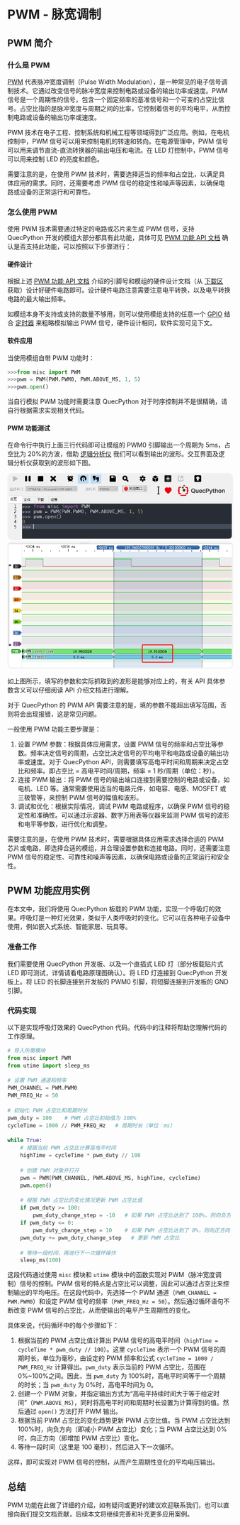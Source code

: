 # PWM - 脉宽调制

## PWM 简介

### 什么是 PWM

[PWM](https://baike.baidu.com/item/脉冲宽度调制/10813756?fromtitle=PWM&fromid=3034961&fr=aladdin) 代表脉冲宽度调制（Pulse Width Modulation），是一种常见的电子信号调制技术。它通过改变信号的脉冲宽度来控制电路或设备的输出功率或速度。PWM 信号是一个周期性的信号，包含一个固定频率的基准信号和一个可变的占空比信号。占空比指的是脉冲宽度与周期之间的比率，它控制着信号的平均电平，从而控制电路或设备的输出功率或速度。

PWM 技术在电子工程、控制系统和机械工程等领域得到广泛应用。例如，在电机控制中，PWM 信号可以用来控制电机的转速和转向。在电源管理中，PWM 信号可以用来调节直流-直流转换器的输出电压和电流。在 LED 灯控制中，PWM 信号可以用来控制 LED 的亮度和颜色。

需要注意的是，在使用 PWM 技术时，需要选择适当的频率和占空比，以满足具体应用的需求。同时，还需要考虑 PWM 信号的稳定性和噪声等因素，以确保电路或设备的正常运行和可靠性。

### 怎么使用 PWM

使用 PWM 技术需要通过特定的电路或芯片来生成 PWM 信号，支持 QuecPython 开发的模组大部分都具有此功能，具体可见 [PWM 功能 API 文档](../../../API_reference/zh/QuecPython类库/misc.PWM.html) 确认是否支持此功能，可以按照以下步骤进行：

#### 硬件设计

根据上述 [PWM 功能 API 文档](../../../API_reference/zh/QuecPython类库/misc.PWM.html) 介绍的引脚号和模组的硬件设计文档（从 [下载区](/download/) 获取）设计好硬件电路即可。设计硬件电路注意需要注意电平转换，以及电平转换电路的最大输出频率。

如模组本身不支持或支持的数量不够用，则可以使用模组支持的任意一个 [GPIO](../../../API_reference/zh/QuecPython类库/machine.Pin.html) 结合 [定时器](../../../API_reference/zh/QuecPython类库/machine.Timer.html) 来粗略模拟输出 PWM 信号，硬件设计相同，软件实现可见下文。

#### 软件应用

当使用模组自带 PWM 功能时：

```python
>>>from misc import PWM
>>>pwm = PWM(PWM.PWM0, PWM.ABOVE_MS, 1, 5)
>>>pwm.open()
```

当自行模拟 PWM 功能时需要注意 QuecPython 对于时序控制并不是很精确，请自行根据需求实现相关代码。

#### PWM 功能测试

在命令行中执行上面三行代码即可让模组的 PWM0 引脚输出一个周期为 5ms，占空比为 20%的方波，借助 [逻辑分析仪](https://baike.baidu.com/item/逻辑分析仪/2364388?fr=aladdin) 我们可以看到输出的波形。交互界面及逻辑分析仪获取到的波形如下图。

<img src="./../media/hardware-basic/pwm/pwm_0.png" style="border-style: solid; border-radius: 10px; color:  #f1f1f1;" border=3 alt="">

<img src="./../media/hardware-basic/pwm/pwm_1.png" style="border-style: solid; border-radius: 10px; color:  #f1f1f1;" border=3 alt="">

如上图所示，填写的参数和实际抓取到的波形是能够对应上的，有关 API 具体参数含义可以仔细阅读 API 介绍文档进行理解。

对于 QuecPython 的 PWM API 需要注意的是，填的参数不能超出填写范围，否则将会出现报错，这是常见问题。

一般使用 PWM 功能主要步骤是：

1. 设置 PWM 参数：根据具体应用需求，设置 PWM 信号的频率和占空比等参数。频率决定信号的周期，占空比决定信号的平均电平和电路或设备的输出功率或速度。对于 QuecPython API，则需要填写高电平时间和周期来决定占空比和频率。即占空比 = 高电平时间/周期，频率 = 1 秒/周期（单位：秒）。
2. 连接 PWM 输出：将 PWM 信号的输出端口连接到需要控制的电路或设备，如电机、LED 等。通常需要使用适当的电路元件，如电容、电感、MOSFET 或三极管等，来控制 PWM 信号的幅值和波形。
3. 调试和优化：根据实际情况，调试 PWM 电路或程序，以确保 PWM 信号的稳定性和准确性。可以通过示波器、数字万用表等仪器来监测 PWM 信号的波形和电平等参数，进行优化和调整。

需要注意的是，在使用 PWM 技术时，需要根据具体应用需求选择合适的 PWM 芯片或电路，即选择合适的模组，并合理设置参数和连接电路。同时，还需要注意 PWM 信号的稳定性、可靠性和噪声等因素，以确保电路或设备的正常运行和安全性。

## PWM 功能应用实例

在本文中，我们将使用 QuecPython 板载的 PWM 功能，实现一个呼吸灯的效果。呼吸灯是一种灯光效果，类似于人类呼吸时的变化。它可以在各种电子设备中使用，例如嵌入式系统、智能家居、玩具等。

### 准备工作

我们需要使用 QuecPython 开发板、以及一个直插式 LED 灯（部分板载贴片式 LED 即可测试，详情请看电路原理图确认）。将 LED 灯连接到 QuecPython 开发板上。将 LED 的长脚连接到开发板的 PWM0 引脚，将短脚连接到开发板的 GND 引脚。

### 代码实现

以下是实现呼吸灯效果的 QuecPython 代码。代码中的注释将帮助您理解代码的工作原理。

```python
# 导入所需模块
from misc import PWM
from utime import sleep_ms

# 设置 PWM 通道和频率
PWM_CHANNEL = PWM.PWM0
PWM_FREQ_Hz = 50

# 初始化 PWM 占空比和周期时长
pwm_duty = 100    # PWM 占空比初始值为 100%
cycleTime = 1000 // PWM_FREQ_Hz   # 周期时长（单位：ms）

while True:
    # 根据当前 PWM 占空比计算高电平时间
    highTime = cycleTime * pwm_duty // 100

    # 创建 PWM 对象并打开
    pwm = PWM(PWM_CHANNEL, PWM.ABOVE_MS, highTime, cycleTime)
    pwm.open()

    # 根据 PWM 占空比的变化情况更新 PWM 占空比值
    if pwm_duty >= 100:
        pwm_duty_change_step = -10   # 如果 PWM 占空比达到了 100%，则向负方向降低
    if pwm_duty <= 0:
        pwm_duty_change_step = 10    # 如果 PWM 占空比达到了 0%，则向正方向增加
    pwm_duty += pwm_duty_change_step   # 更新 PWM 占空比

    # 等待一段时间，再进行下一次循环操作
    sleep_ms(100)
```

这段代码通过使用 `misc` 模块和 `utime` 模块中的函数实现对 PWM（脉冲宽度调制）信号的控制。PWM 信号的特点是占空比可以调整，因此可以通过占空比来控制输出的平均电压。在这段代码中，先选择一个 PWM 通道（`PWM_CHANNEL = PWM.PWM0`）和设定 PWM 信号的频率（`PWM_FREQ_Hz = 50`）。然后通过循环语句不断改变 PWM 信号的占空比，从而使输出的电平产生周期性的变化。

具体来说，代码循环中的每个步骤如下：

1. 根据当前的 PWM 占空比值计算出 PWM 信号的高电平时间（`highTime = cycleTime * pwm_duty // 100`）。这里 `cycleTime` 表示一个 PWM 信号的周期时长，单位为毫秒，由设定的 PWM 频率和公式 `cycleTime = 1000 / PWM_FREQ_Hz` 计算得出。`pwm_duty` 表示当前的 PWM 占空比，范围在 0%~100%之间。因此，当 `pwm_duty` 为 100%时，高电平时间等于一个周期的时长；当 `pwm_duty` 为 0%时，高电平时间为 0。
2. 创建一个 PWM 对象，并指定输出方式为“高电平持续时间大于等于给定时间”（`PWM.ABOVE_MS`），同时将高电平时间和周期时长设置为计算得到的值。然后通过 `open()` 方法打开 PWM 输出。
3. 根据当前 PWM 占空比的变化趋势更新 PWM 占空比值。当 PWM 占空比达到 100%时，向负方向（即减小 PWM 占空比）变化；当 PWM 占空比达到 0%时，向正方向（即增加 PWM 占空比）变化。
4. 等待一段时间（这里是 100 毫秒），然后进入下一次循环。

这样，即可实现对 PWM 信号的控制，从而产生周期性变化的平均电压输出。

## 总结

PWM 功能在此做了详细的介绍，如有疑问或更好的建议欢迎联系我们，也可以直接向我们提交文档贡献，后续本文将继续完善和补充更多应用案例。
